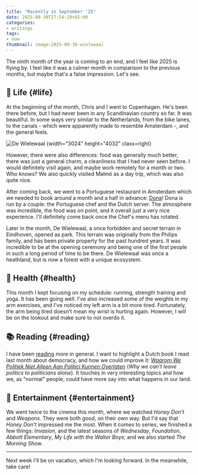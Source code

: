 ```yaml
---
title: "Recently in September '25"
date: 2025-09-30T17:54:29+02:00
categories:
- writings
tags:
- now
thumbnail: image:2025-09-30-wielewaal
---
```


The ninth month of the year is coming to an end, and I feel like 2025 is flying by. I feel like it was a calmer month in comparison to the previous months, but maybe that's a false impression. Let's see. 

<!--more-->

## 🍄 Life {#life}

At the beginning of the month, Chris and I went to Copenhagen. He's been there before, but I had never been in any Scandinavian country so far. It was beautiful. In some ways very similar to the Netherlands, from the bike lanes, to the canals - which were apparently made to resemble Amsterdam -, and the general feels.

![De Wielewaal](image:2025-09-30-wielewaal)
{width="3024" height="4032" class=right}

However, there were also differences: food was generally much better, there was just a general charm, a cleanliness that I had never seen before. I would definitely visit again, and maybe work remotely for a month or two. Who knows? We also quickly visited Malmö as a day trip, which was also quite nice.

After coming back, we went to a Portuguese restaurant in Amsterdam which we needed to book around a month and a half in advance: [Dona](https://www.donarestaurant.com/)! Dona is run by a couple: the Portuguese chef and the Dutch server. The atmosphere was incredible, the food was on point, and it overall just a very nice experience. I'll definitely come back once the Chef's menu has rotated.

Later in the month, De Wielewaal, a once forbidden and secret terrain in Eindhoven, opened as park. This terrain was originally from the Philips family, and has been private property for the past hundred years. It was incredible to be at the opening ceremony and being one of the first people in such a long period of time to be there. De Wielewaal was once a heathland, but is now a forest with a unique ecosystem.

## 💪 Health {#health}

This month I kept focusing on my schedule: running, strength training and yoga. It has been going well. I've also increased some of the weights in my arm exercises, and I've noticed my left arm is a bit more tired. Fortunately, the arm being tired doesn't mean my wrist is hurting again. However, I will be on the lookout and make sure to not overdo it.

## 📚 Reading {#reading}

I have been [reading](/readings/) more in general. I want to highlight a Dutch book I read last month about democracy, and how we could improve it: [*Waarom We Politiek Niet Alleen Aan Politici Kunnen Overlaten*](/2025/09/20/waarom-we-politiek-niet-alleen-aan-politici-kunnen-overlaten/) (*Why we can't leave politics to politicians alone*). It touches in very interesting topics and how we, as "normal" people, could have more say into what happens in our land.

## 🍿 Entertainment {#entertainment}

We went twice to the cinema this month, where we watched *Honey Don't* and *Weapons*. They were both good, on their own way. But I'd say that *Honey Don't* impressed me the most. When it comes to series, we finished a few things: *Invasion*, and the latest seasons of *Wednesday*, *Foundation*, *Abbott Elementary*, *My Life with the Walter Boys*; and we also started *The Morning Show*.

<hr>

Next week I'll be on vacation, which I'm looking forward. In the meanwhile, take care!
